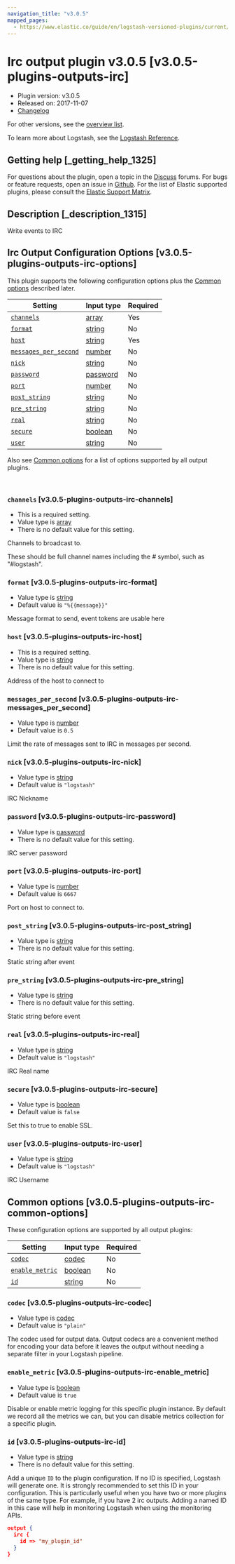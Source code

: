 ```yaml
---
navigation_title: "v3.0.5"
mapped_pages:
  - https://www.elastic.co/guide/en/logstash-versioned-plugins/current/v3.0.5-plugins-outputs-irc.html
---
```


# Irc output plugin v3.0.5 [v3.0.5-plugins-outputs-irc]


* Plugin version: v3.0.5
* Released on: 2017-11-07
* [Changelog](https://github.com/logstash-plugins/logstash-output-irc/blob/v3.0.5/CHANGELOG.md)

For other versions, see the [overview list](output-irc-index.md).

To learn more about Logstash, see the [Logstash Reference](logstash://reference/index.md).

## Getting help [_getting_help_1325]

For questions about the plugin, open a topic in the [Discuss](http://discuss.elastic.co) forums. For bugs or feature requests, open an issue in [Github](https://github.com/logstash-plugins/logstash-output-irc). For the list of Elastic supported plugins, please consult the [Elastic Support Matrix](https://www.elastic.co/support/matrix#matrix_logstash_plugins).


## Description [_description_1315]

Write events to IRC


## Irc Output Configuration Options [v3.0.5-plugins-outputs-irc-options]

This plugin supports the following configuration options plus the [Common options](v3-0-5-plugins-outputs-irc.md#v3.0.5-plugins-outputs-irc-common-options) described later.

| Setting | Input type | Required |
| --- | --- | --- |
| [`channels`](v3-0-5-plugins-outputs-irc.md#v3.0.5-plugins-outputs-irc-channels) | [array](logstash://reference/configuration-file-structure.md#array) | Yes |
| [`format`](v3-0-5-plugins-outputs-irc.md#v3.0.5-plugins-outputs-irc-format) | [string](logstash://reference/configuration-file-structure.md#string) | No |
| [`host`](v3-0-5-plugins-outputs-irc.md#v3.0.5-plugins-outputs-irc-host) | [string](logstash://reference/configuration-file-structure.md#string) | Yes |
| [`messages_per_second`](v3-0-5-plugins-outputs-irc.md#v3.0.5-plugins-outputs-irc-messages_per_second) | [number](logstash://reference/configuration-file-structure.md#number) | No |
| [`nick`](v3-0-5-plugins-outputs-irc.md#v3.0.5-plugins-outputs-irc-nick) | [string](logstash://reference/configuration-file-structure.md#string) | No |
| [`password`](v3-0-5-plugins-outputs-irc.md#v3.0.5-plugins-outputs-irc-password) | [password](logstash://reference/configuration-file-structure.md#password) | No |
| [`port`](v3-0-5-plugins-outputs-irc.md#v3.0.5-plugins-outputs-irc-port) | [number](logstash://reference/configuration-file-structure.md#number) | No |
| [`post_string`](v3-0-5-plugins-outputs-irc.md#v3.0.5-plugins-outputs-irc-post_string) | [string](logstash://reference/configuration-file-structure.md#string) | No |
| [`pre_string`](v3-0-5-plugins-outputs-irc.md#v3.0.5-plugins-outputs-irc-pre_string) | [string](logstash://reference/configuration-file-structure.md#string) | No |
| [`real`](v3-0-5-plugins-outputs-irc.md#v3.0.5-plugins-outputs-irc-real) | [string](logstash://reference/configuration-file-structure.md#string) | No |
| [`secure`](v3-0-5-plugins-outputs-irc.md#v3.0.5-plugins-outputs-irc-secure) | [boolean](logstash://reference/configuration-file-structure.md#boolean) | No |
| [`user`](v3-0-5-plugins-outputs-irc.md#v3.0.5-plugins-outputs-irc-user) | [string](logstash://reference/configuration-file-structure.md#string) | No |

Also see [Common options](v3-0-5-plugins-outputs-irc.md#v3.0.5-plugins-outputs-irc-common-options) for a list of options supported by all output plugins.

 

### `channels` [v3.0.5-plugins-outputs-irc-channels]

* This is a required setting.
* Value type is [array](logstash://reference/configuration-file-structure.md#array)
* There is no default value for this setting.

Channels to broadcast to.

These should be full channel names including the *#* symbol, such as "#logstash".


### `format` [v3.0.5-plugins-outputs-irc-format]

* Value type is [string](logstash://reference/configuration-file-structure.md#string)
* Default value is `"%{{message}}"`

Message format to send, event tokens are usable here


### `host` [v3.0.5-plugins-outputs-irc-host]

* This is a required setting.
* Value type is [string](logstash://reference/configuration-file-structure.md#string)
* There is no default value for this setting.

Address of the host to connect to


### `messages_per_second` [v3.0.5-plugins-outputs-irc-messages_per_second]

* Value type is [number](logstash://reference/configuration-file-structure.md#number)
* Default value is `0.5`

Limit the rate of messages sent to IRC in messages per second.


### `nick` [v3.0.5-plugins-outputs-irc-nick]

* Value type is [string](logstash://reference/configuration-file-structure.md#string)
* Default value is `"logstash"`

IRC Nickname


### `password` [v3.0.5-plugins-outputs-irc-password]

* Value type is [password](logstash://reference/configuration-file-structure.md#password)
* There is no default value for this setting.

IRC server password


### `port` [v3.0.5-plugins-outputs-irc-port]

* Value type is [number](logstash://reference/configuration-file-structure.md#number)
* Default value is `6667`

Port on host to connect to.


### `post_string` [v3.0.5-plugins-outputs-irc-post_string]

* Value type is [string](logstash://reference/configuration-file-structure.md#string)
* There is no default value for this setting.

Static string after event


### `pre_string` [v3.0.5-plugins-outputs-irc-pre_string]

* Value type is [string](logstash://reference/configuration-file-structure.md#string)
* There is no default value for this setting.

Static string before event


### `real` [v3.0.5-plugins-outputs-irc-real]

* Value type is [string](logstash://reference/configuration-file-structure.md#string)
* Default value is `"logstash"`

IRC Real name


### `secure` [v3.0.5-plugins-outputs-irc-secure]

* Value type is [boolean](logstash://reference/configuration-file-structure.md#boolean)
* Default value is `false`

Set this to true to enable SSL.


### `user` [v3.0.5-plugins-outputs-irc-user]

* Value type is [string](logstash://reference/configuration-file-structure.md#string)
* Default value is `"logstash"`

IRC Username



## Common options [v3.0.5-plugins-outputs-irc-common-options]

These configuration options are supported by all output plugins:

| Setting | Input type | Required |
| --- | --- | --- |
| [`codec`](v3-0-5-plugins-outputs-irc.md#v3.0.5-plugins-outputs-irc-codec) | [codec](logstash://reference/configuration-file-structure.md#codec) | No |
| [`enable_metric`](v3-0-5-plugins-outputs-irc.md#v3.0.5-plugins-outputs-irc-enable_metric) | [boolean](logstash://reference/configuration-file-structure.md#boolean) | No |
| [`id`](v3-0-5-plugins-outputs-irc.md#v3.0.5-plugins-outputs-irc-id) | [string](logstash://reference/configuration-file-structure.md#string) | No |

### `codec` [v3.0.5-plugins-outputs-irc-codec]

* Value type is [codec](logstash://reference/configuration-file-structure.md#codec)
* Default value is `"plain"`

The codec used for output data. Output codecs are a convenient method for encoding your data before it leaves the output without needing a separate filter in your Logstash pipeline.


### `enable_metric` [v3.0.5-plugins-outputs-irc-enable_metric]

* Value type is [boolean](logstash://reference/configuration-file-structure.md#boolean)
* Default value is `true`

Disable or enable metric logging for this specific plugin instance. By default we record all the metrics we can, but you can disable metrics collection for a specific plugin.


### `id` [v3.0.5-plugins-outputs-irc-id]

* Value type is [string](logstash://reference/configuration-file-structure.md#string)
* There is no default value for this setting.

Add a unique `ID` to the plugin configuration. If no ID is specified, Logstash will generate one. It is strongly recommended to set this ID in your configuration. This is particularly useful when you have two or more plugins of the same type. For example, if you have 2 irc outputs. Adding a named ID in this case will help in monitoring Logstash when using the monitoring APIs.

```json
output {
  irc {
    id => "my_plugin_id"
  }
}
```



